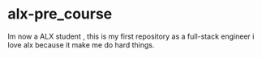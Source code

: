 # alx-pre_course
Im now a ALX student , this is my first repository as a full-stack engineer
i love alx because it make me do hard things.
